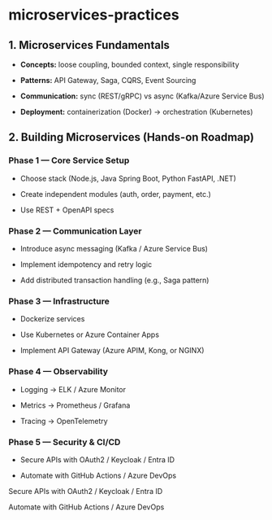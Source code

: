 # microservices-practices

## 1. Microservices Fundamentals

- **Concepts:** loose coupling, bounded context, single responsibility

- **Patterns:** API Gateway, Saga, CQRS, Event Sourcing

- **Communication:** sync (REST/gRPC) vs async (Kafka/Azure Service Bus)

- **Deployment:** containerization (Docker) → orchestration (Kubernetes)

## 2. Building Microservices (Hands-on Roadmap)

### Phase 1 — Core Service Setup

- Choose stack (Node.js, Java Spring Boot, Python FastAPI, .NET)

- Create independent modules (auth, order, payment, etc.)

- Use REST + OpenAPI specs

### Phase 2 — Communication Layer

- Introduce async messaging (Kafka / Azure Service Bus)

- Implement idempotency and retry logic

- Add distributed transaction handling (e.g., Saga pattern)

### Phase 3 — Infrastructure

- Dockerize services

- Use Kubernetes or Azure Container Apps

- Implement API Gateway (Azure APIM, Kong, or NGINX)

### Phase 4 — Observability

- Logging → ELK / Azure Monitor

- Metrics → Prometheus / Grafana

- Tracing → OpenTelemetry

### Phase 5 — Security & CI/CD

- Secure APIs with OAuth2 / Keycloak / Entra ID

- Automate with GitHub Actions / Azure DevOps

Secure APIs with OAuth2 / Keycloak / Entra ID

Automate with GitHub Actions / Azure DevOps

